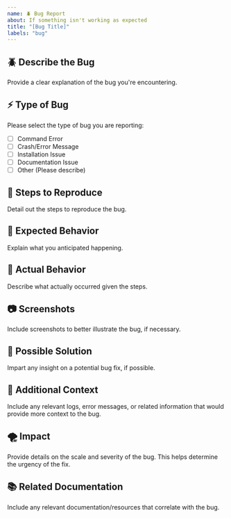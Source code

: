 ```yaml
---
name: 🪲 Bug Report
about: If something isn't working as expected
title: "[Bug Title]"
labels: "bug"
---
```


## 🪲 Describe the Bug
Provide a clear explanation of the bug you're encountering.

## ⚡️ Type of Bug
Please select the type of bug you are reporting:
- [ ] Command Error
- [ ] Crash/Error Message
- [ ] Installation Issue
- [ ] Documentation Issue
- [ ] Other (Please describe)

## 🔬 Steps to Reproduce
Detail out the steps to reproduce the bug.

## 🔑 Expected Behavior
Explain what you anticipated happening.

## 🌚 Actual Behavior
Describe what actually occurred given the steps.

## 📷 Screenshots
Include screenshots to better illustrate the bug, if necessary.

## 🧰 Possible Solution
Impart any insight on a potential bug fix, if possible.

## 📝 Additional Context
Include any relevant logs, error messages, or related information that would provide more context to the bug.

## 🌪️ Impact
Provide details on the scale and severity of the bug. This helps determine the urgency of the fix.

## 📚 Related Documentation
Include any relevant documentation/resources that correlate with the bug.
